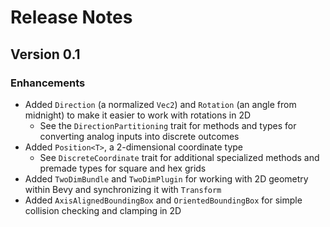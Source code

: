 # Release Notes

## Version 0.1

### Enhancements

- Added `Direction` (a normalized `Vec2`) and `Rotation` (an angle from midnight) to make it easier to work with rotations in 2D
  - See the `DirectionPartitioning` trait for methods and types for converting analog inputs into discrete outcomes
- Added `Position<T>`, a 2-dimensional coordinate type
  - See `DiscreteCoordinate` trait for additional specialized methods and premade types for square and hex grids
- Added `TwoDimBundle` and `TwoDimPlugin` for working with 2D geometry within Bevy and synchronizing it with `Transform`
- Added `AxisAlignedBoundingBox` and `OrientedBoundingBox` for simple collision checking and clamping in 2D
